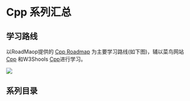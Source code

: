 # Cpp 系列汇总

## 学习路线

以RoadMaop提供的 [Cpp Roadmap](https://roadmap.sh/cpp) 为主要学习路线(如下图)，辅以菜鸟网站 [Cpp](https://www.runoob.com/cplusplus/cpp-tutorial.html) 和W3Shools [Cpp](https://www.w3schools.com/cpp/default.asp)进行学习。

<div class='center'><img src='https://imagebank-0.oss-cn-beijing.aliyuncs.com/PicGo/Cpp系列汇总-2024-6-29-Cpp学习路线.png'/></div>

## 系列目录

